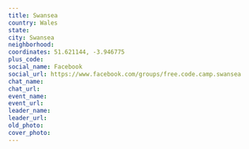 ```yaml
---
title: Swansea
country: Wales
state: 
city: Swansea
neighborhood: 
coordinates: 51.621144, -3.946775
plus_code:
social_name: Facebook
social_url: https://www.facebook.com/groups/free.code.camp.swansea
chat_name:
chat_url:
event_name:
event_url:
leader_name:
leader_url:
old_photo: 
cover_photo:
---
```

